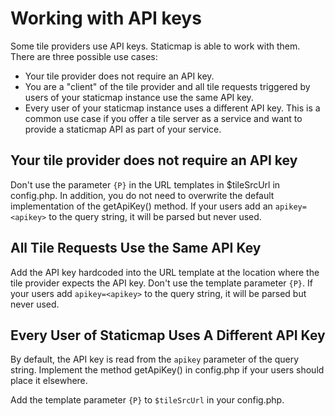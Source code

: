 # Working with API keys

Some tile providers use API keys. Staticmap is able to work with them.
There are three possible use cases:

* Your tile provider does not require an API key.
* You are a "client" of the tile provider and all tile requests triggered by
users of your staticmap instance use the same API key.
* Every user of your staticmap instance uses a different API key. This is a common
use case if you offer a tile server as a service and want to provide a staticmap
API as part of your service.

## Your tile provider does not require an API key

Don't use the parameter `{P}` in the URL templates in $tileSrcUrl in config.php.
In addition, you do not need to overwrite the default implementation of the getApiKey()
method. If your users add an `apikey=<apikey>` to the query string, it will be parsed
but never used.

## All Tile Requests Use the Same API Key

Add the API key hardcoded into the URL template at the location where the tile provider
expects the API key. Don't use the template parameter `{P}`. If your users add
`apikey=<apikey>` to the query string, it will be parsed but never used.

## Every User of Staticmap Uses A Different API Key

By default, the API key is read from the `apikey` parameter of the query string.
Implement the method getApiKey() in config.php if your users should place it elsewhere.

Add the template parameter `{P}` to `$tileSrcUrl` in your config.php.
